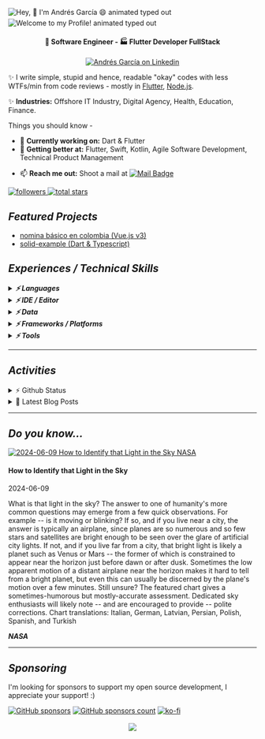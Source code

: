 <img src="https://readme-typing-svg.demolab.com?font=Fira+Code&size=37&duration=4800&pause=1500&color=36BCF7FF&center=true&vCenter=true&width=940&height=50&lines=Hey!%2C👋+I'm+Andrés García+😄" align="middle" alt="Hey, 👋 I'm Andrés García 😄 animated typed out">
<img src="https://readme-typing-svg.demolab.com?font=Fira+Code&size=37&duration=4800&pause=500&color=36BCF7FF&center=true&vCenter=true&width=940&height=50&lines=Welcome+to+my+Profile!" align="middle" alt="Welcome to my Profile! animated typed out">

<h4 align="center">💼 Software Engineer - 🏭 Flutter Developer FullStack</h4>
<p align="center">
  <a href="https://link.tech-andgar.me/linkedin" target="_blank">
  <img alt="Andrés García on Linkedin" src="https://avatars3.githubusercontent.com/u/357098?s=200&v=4" width="40" height="40" >
  </a>

  <!--
  <a href="https://stackoverflow.com/u/11040422" target="_blank">
    <img alt="Andrés García on Stackoverflow" src="http://saad.ninja/img/temp/stackoverflow.png" width="40" height="40" >
  </a>
  <a href="https://link.tech-andgar.me/twitter" target="_blank">
    <img alt="Andrés García Twitter" src="http://saad.ninja/img/temp/twitter.png" width="40" height="40" >
  </a>
  <a href="https://medium.com/@tech-andgar/" target="_blank">
    <img alt="Andrés García on Medium" src="http://saad.ninja/img/temp/medium.png" width="40" height="40" >
  </a>
  <a href="https://dev.to/andgar2010" target="_blank">
    <img alt="Andrés García on Dev" src="http://saad.ninja/img/temp/dev.png" width="40" height="40" >
  </a>
  -->
</p>

✨ I write simple, stupid and hence, readable "okay" codes with less WTFs/min from code reviews - mostly in [Flutter](https://github.com/flutter), [Node.js](https://github.com/nodejs).

<!-- ✨ <b>Work Domain:</b> SaaS, Mobile Solutions (App, AR), Cloud Solutions (CRM, ERP, HRM), mobile Sales Force Automation (mSFA)
-->

✨ **Industries:** Offshore IT Industry, Digital Agency, Health, Education, Finance.

Things you should know -

- 🔭 **Currently working on:** Dart & Flutter
- 🌱 **Getting better at:** Flutter, Swift, Kotlin, Agile Software Development, Technical Product Management
<!-- - 🤔 <b>Exploring:</b> Niche Service Industries, Cloud Solutions (CRM & ERP)
- 👯 <b>Experimenting on:</b> Digitalizing Brand Incubation, Sales Force Automation -->
<!-- - 💬 <b>Ask me about:</b> Software Architectural Patterns, Android Vitals, SaaS, Offline-first App Optimizations -->
- 📫 **Reach me out:** Shoot a mail at [<img alt="Mail Badge" src="https://custom-icon-badges.demolab.com/badge/dev@tech--andgar.me-c14438?style=for-the-badge&logo=mail">](mailto:dev@tech-andgar.me)
<!-- - ⚡ <b>Rolling in godspeed:</b> Redefining EdTech in :bangladesh: -->
<!-- - 🔭 <b>Currently working on:</b> Kotlin, GraphQL, IBM MFP, AWS, Django REST
- 🌱 <b>Getting better at:</b> Jamstack, Scala, Agile Software Development, Technical Product Management
- 🤔 <b>Exploring:</b> Niche Service Industries, Cloud Solutions (CRM & ERP)
- 👯 <b>Experimenting on:</b> Digitalizing Brand Incubation, Sales Force Automation
- 💬 <b>Ask me about:</b> Software Architectural Patterns, Android Vitals, SaaS, Offline-first App Optimizations
- 📫 <b>Reach me out:</b> Shoot a mail at <a href="mailto:contact@saad.ninja" target="_blank">contact@saad.ninja</a>
- ⚡ <b>Rolling in godspeed:</b> Redefining EdTech in :bangladesh: -->

<p align="left">
  <a href="https://github.com/tech-andgar?tab=followers">
    <img alt="followers" title="Follow me on Github" src="https://custom-icon-badges.demolab.com/github/followers/tech-andgar?color=236ad3&labelColor=1155ba&style=for-the-badge&logo=person-add&label=Follow&logoColor=white"/>
  </a>
  <a href="https://github.com/tech-andgar?tab=repositories&sort=stargazers">
    <img alt="total stars" title="Total stars on GitHub" src="https://custom-icon-badges.demolab.com/github/stars/tech-andgar?color=55960c&style=for-the-badge&labelColor=488207&logo=star"/>
  </a>
</p>

## **_Featured Projects_**

<!--
<details>
  <summary>🚀 <b><h3>HTTP EXCEPTIONS (0+ ⭐)</h3></b></summary>
  <div>
    <p align="center">
      <a href="https://github.com/batch-dart/batch.dart">
        <img alt="batch" width="300px" src="https://user-images.githubusercontent.com/13072231/157616062-6208b014-e104-49f4-8227-b491b7ef6d42.png">
      </a>
    </p>
  </div>

  <h4><b>Highlights</b> ✨</h4>

✅ **Job Scheduling Framework** running on **Dart VM**. </br>
✅ **Easily schedules** with a combination of **Job**, **Step**, and **Task**. </br>
✅ Supports **job scheduling in [Cron](https://en.wikipedia.org/wiki/Cron)** format. </br>
✅ Supports **convenient logging functions** as a standard. </br>
✅ Supports the **parallel processing**. </br>
✅ Supports **conditional branching** of schedules. </br>
✅ Supports the **customizable retry feature**.

- [Repository](https://github.com/batch-dart/batch.dart)
- [Pub.dev](https://pub.dev/packages/batch)

</details>

#### Others
-->

- [nomina básico en colombia (Vue.js v3)](https://github.com/tech-andgar/nomina)
- [solid-example (Dart & Typescript)](https://github.com/tech-andgar/solid-example)
<!--
- [http_exception (Dart) [WIP]](https://github.com/tech-andgar/http_exception)
- [clean_architecture_counter (Flutter & Dart) [WIP]](https://github.com/tech-andgar/clean_architecture_counter)
- [project](https://github.com/user/project) (10+ ⭐)
-->

## **_Experiences / Technical Skills_**

<details>
  <summary>
    <b><em>⚡️ Languages</em></b>
  </summary>

![Dart](https://img.shields.io/badge/dart-%230175C2.svg?style=for-the-badge&logo=dart&logoColor=white)
![TypeScript](https://img.shields.io/badge/typescript-%23007ACC.svg?style=for-the-badge&logo=typescript&logoColor=white)
![JavaScript](https://img.shields.io/badge/javascript-%23323330.svg?style=for-the-badge&logo=javascript&logoColor=%23F7DF1E)
![Markdown](https://img.shields.io/badge/markdown-%23000000.svg?style=for-the-badge&logo=markdown&logoColor=white)
![HTML5](https://img.shields.io/badge/html5-%23E34F26.svg?style=for-the-badge&logo=html5&logoColor=white)
![CSS3](https://img.shields.io/badge/css3-%231572B6.svg?style=for-the-badge&logo=css3&logoColor=white)
![SQL](https://img.shields.io/badge/sql-%23323330.svg?style=for-the-badge&logo=sql&logoColor=white)

<details>
  <summary>
    <b><em>Level novice or no more worked</em></b>
  </summary>

![Java](https://img.shields.io/badge/java-%23ED8B00.svg?style=for-the-badge&logo=java&logoColor=white)
![Kotlin](https://img.shields.io/badge/kotlin-7F52FF.svg?style=for-the-badge&logo=kotlin&logoColor=white)
![Python](https://img.shields.io/badge/python-3670A0?style=for-the-badge&logo=python&logoColor=ffdd54)
![PHP](https://img.shields.io/badge/PHP-777BB4.svg?style=for-the-badge&logo=PHP&logoColor=white)
![OpenJDK](https://img.shields.io/badge/OpenJDK-FFFFFF.svg?style=for-the-badge&logo=OpenJDK&logoColor=black)

<!--
![Apache Groovy](https://img.shields.io/badge/Apache%20Groovy-4298B8.svg?style=for-the-badge&logo=Apache+Groovy&logoColor=white)
![C](https://img.shields.io/badge/c-%2300599C.svg?style=for-the-badge&logo=c&logoColor=white)
![C++](https://img.shields.io/badge/c++-%2300599C.svg?style=for-the-badge&logo=c%2B%2B&logoColor=white)
![Go](https://img.shields.io/badge/go-%2300ADD8.svg?style=for-the-badge&logo=go&logoColor=white)
![Scala](https://img.shields.io/badge/Scala-DC322F.svg?style=for-the-badge&logo=Scala&logoColor=white)
![Swift](https://img.shields.io/badge/Swift-F05138.svg?style=for-the-badge&logo=Swift&logoColor=white)
-->
</details>
<br>
</details>

<details>
    <summary><b><em>⚡️ IDE / Editor</em></b></summary>

![VSCodium](https://img.shields.io/badge/VSCodium-2F80ED.svg?style=for-the-badge&logo=VSCodium&logoColor=white)
![Visual Studio Code](https://img.shields.io/badge/Visual%20Studio%20Code-0078d7.svg?style=for-the-badge&logo=visual-studio-code&logoColor=white)
![Android Studio](https://img.shields.io/badge/Android%20Studio-3DDC84.svg?style=for-the-badge&logo=android-studio&logoColor=white)
![Sublime](https://img.shields.io/badge/sublime%20text-FF9800.svg?style=for-the-badge&logo=sublimetext&logoColor=black)
![Notepad++](https://img.shields.io/badge/notepad++-90E59A.svg?style=for-the-badge&logo=notepadplusplus&logoColor=black)
![Visual Studio](https://img.shields.io/badge/Visual%20Studio-5C2D91.svg?style=for-the-badge&logo=visual-studio&logoColor=white)
</details>

<details>
  <summary><b><em>⚡️ Data</em></b></summary>

![Firebase](https://img.shields.io/badge/firebase-FFCA28.svg?style=for-the-badge&logo=firebase&logoColor=black)
![MongoDB](https://img.shields.io/badge/MongoDB-%234ea94b.svg?style=for-the-badge&logo=mongodb&logoColor=white)
![PostgreSQL](https://img.shields.io/badge/PostgreSQL-4169E1.svg?style=for-the-badge&logo=PostgreSQL&logoColor=white)
![MariaDB](https://img.shields.io/badge/mariadb-003545.svg?style=for-the-badge&logo=mariadb&logoColor=white)
![MySQL](https://img.shields.io/badge/mysql-4479A1.svg?style=for-the-badge&logo=mysql&logoColor=white)
![SQLite](https://img.shields.io/badge/sqlite-%2307405e.svg?style=for-the-badge&logo=sqlite&logoColor=white)
<!--
![DynamoDB](https://img.shields.io/badge/amazon%20dynamodb-4053D6.svg?style=for-the-badge&logo=amazondynamodb&logoColor=white)
-->

</details>

<details>
  <summary><b><em>⚡️ Frameworks / Platforms</em></b></summary>

![Flutter](https://img.shields.io/badge/flutter-02569B.svg?style=for-the-badge&logo=flutter&logoColor=white)
![Android](https://img.shields.io/badge/android-3DDC84.svg?style=for-the-badge&logo=android&logoColor=white)
![Node.js](https://img.shields.io/badge/node.js-339933.svg?style=for-the-badge&logo=node.js&logoColor=white)
![Express](https://img.shields.io/badge/express-000000.svg?style=for-the-badge&logo=express&logoColor=white)
![Directus](https://img.shields.io/badge/directus-263238.svg?style=for-the-badge&logo=directus&logoColor=white)
<!--
![iOS](https://img.shields.io/badge/ios-000000.svg?style=for-the-badge&logo=ios&logoColor=white)
![NestJS](https://img.shields.io/badge/nestjs-E0234E.svg?style=for-the-badge&logo=nestjs&logoColor=white)
![AWS](https://img.shields.io/badge/amazon%20aws-232F3E.svg?style=for-the-badge&logo=amazonaws&logoColor=white)
![Gradle](https://img.shields.io/badge/gradle-02303A.svg?style=for-the-badge&logo=gradle&logoColor=white)
![Django](https://img.shields.io/badge/django-092E20.svg?style=for-the-badge&logo=django&logoColor=white)
-->

</details>
<details>
  <summary><b><em>⚡️ Tools</em></b></summary>

![Github](https://img.shields.io/badge/github-181717.svg?style=for-the-badge&logo=github&logoColor=white)
![Gitlab](https://img.shields.io/badge/gitlab-FC6D26.svg?style=for-the-badge&logo=gitlab&logoColor=white)
![Azure Devops](https://img.shields.io/badge/azure%20devops-0078D7.svg?style=for-the-badge&logo=azuredevops&logoColor=white)
![Bitbucket](https://img.shields.io/badge/bitbucket-0052CC.svg?style=for-the-badge&logo=bitbucket&logoColor=white)
![Linux](https://img.shields.io/badge/linux-FCC624.svg?style=for-the-badge&logo=linux&logoColor=black)
![MacOS](https://img.shields.io/badge/macos-000000.svg?style=for-the-badge&logo=macos&logoColor=white)
![Windows](https://img.shields.io/badge/windows-0078D6.svg?style=for-the-badge&logo=windows&logoColor=white)
![Shell ZSH](https://img.shields.io/badge/Shell-ZSH-000000.svg?style=for-the-badge&logo=gnu-bash&logoColor=white)
![Shell iTerm2](https://img.shields.io/badge/Shell-iterm2-000000.svg?style=for-the-badge&logo=iterm2&logoColor=white)
![Shell Windows Terminal](https://img.shields.io/badge/Shell-windows%20terminal-4D4D4D.svg?style=for-the-badge&logo=windowsterminal&logoColor=white)
![Homebrew](https://img.shields.io/badge/Homebrew-FBB040.svg?style=for-the-badge&logo=Homebrew&logoColor=black)
![Chocolatey](https://img.shields.io/badge/chocolatey-80B5E3.svg?style=for-the-badge&logo=chocolatey&logoColor=black)
![CD/CI Microsoft Azure](https://custom-icon-badges.demolab.com/badge/cd/ci-microsoft%20azure-0078D7.svg?style=for-the-badge&logo=microsoftazure&logoColor=white)
![CD/CI Github Actions](https://custom-icon-badges.demolab.com/badge/cd/ci-github%20actions-2088FF.svg?style=for-the-badge&logo=githubactions&logoColor=white)
![CD/CI Azure Pipelines](https://custom-icon-badges.demolab.com/badge/cd/ci-azure%20pipelines-2560E0.svg?style=for-the-badge&logo=azurepipelines&logoColor=white)
![CD/CI Github Pages](https://custom-icon-badges.demolab.com/badge/cd/ci-github%20pages-222222.svg?style=for-the-badge&logo=githubpages&logoColor=white)
![CloudFlare](https://img.shields.io/badge/cloudflare-F38020.svg?style=for-the-badge&logo=cloudflare&logoColor=black)
![AnyDesk](https://img.shields.io/badge/anydesk-FF61F6.svg?style=for-the-badge&logo=anydesk&logoColor=white)
![Codecov](https://img.shields.io/badge/codecov-F01F7A.svg?style=for-the-badge&logo=codecov&logoColor=white)
![Diagrams.net](https://img.shields.io/badge/diagrams.net-F08705.svg?style=for-the-badge&logo=diagrams.net&logoColor=white)
![Git](https://img.shields.io/badge/Git-F05032.svg?style=for-the-badge&logo=Git&logoColor=white)
![GitKraken](https://img.shields.io/badge/GitKraken-179287.svg?style=for-the-badge&logo=GitKraken&logoColor=black)
![Google Analytics](https://img.shields.io/badge/Google%20Analytics-E37400.svg?style=for-the-badge&logo=GoogleAnalytics&logoColor=white)
![Hugo](https://img.shields.io/badge/Hugo-FF4088.svg?style=for-the-badge&logo=Hugo&logoColor=black)
![Microsoft Office](https://img.shields.io/badge/Microsoft%20Office-D83B01.svg?style=for-the-badge&logo=MicrosoftOffice&logoColor=white)
![OBS Studio](https://img.shields.io/badge/OBS%20Studio-302E31.svg?style=for-the-badge&logo=OBSStudio&logoColor=white)
![TeamViewer](https://img.shields.io/badge/TeamViewer-004680.svg?style=for-the-badge&logo=TeamViewer&logoColor=white)
![Zoho](https://img.shields.io/badge/Zoho-C8202B.svg?style=for-the-badge&logo=Zoho&logoColor=white)

<details>
  <summary><b><em>Worked (Alphabetical order)</em></b></summary>

  ![Editor Adobe Dreamweaver](https://img.shields.io/badge/editor-Adobe%20Dreamweaver-FF61F6.svg?style=for-the-badge&logo=AdobeDreamweaver&logoColor=white)
  ![Multimedia Adobe Premiere Pro](https://img.shields.io/badge/multimedia-adobe%20premiere%20pro-9999FF.svg?style=for-the-badge&logo=adobepremierepro&logoColor=white)
  ![Tools Apache](https://img.shields.io/badge/tools-apache-D22128.svg?style=for-the-badge&logo=apache&logoColor=white)
  ![Tools Apache Cordova](https://img.shields.io/badge/tools-apache%20cordova-E8E8E8.svg?style=for-the-badge&logo=apachecordova&logoColor=white)
  ![Editor Apache Netbeans](https://img.shields.io/badge/editor-apache%20netbeans%20ide-1B6AC6.svg?style=for-the-badge&logo=apachenetbeanside&logoColor=white)
  ![Framework Bootstrap](https://img.shields.io/badge/framework-bootstrap-7952B3.svg?style=for-the-badge&logo=bootstrap&logoColor=white)
  ![Tools Bun](https://img.shields.io/badge/tools-bun-000000.svg?style=for-the-badge&logo=bun&logoColor=white)
  ![Tools ClickUp](https://img.shields.io/badge/tools-clickup-7B68EE.svg?style=for-the-badge&logo=clickup&logoColor=white)
  ![Tools Composer](https://img.shields.io/badge/tools-composer-885630.svg?style=for-the-badge&logo=composer&logoColor=white)
  ![OS cPanel](https://img.shields.io/badge/OS-cpanel-FF6C2C.svg?style=for-the-badge&logo=cpanel&logoColor=white)
  ![OS Debian](https://img.shields.io/badge/OS-debian-A81D33.svg?style=for-the-badge&logo=debian&logoColor=white)
  ![Framework Deno](https://img.shields.io/badge/framework-deno-000000.svg?style=for-the-badge&logo=deno&logoColor=white)
  ![Iaas DigitalOcean](https://img.shields.io/badge/iaas-digitalocean-F08705.svg?style=for-the-badge&logo=digitalocean&logoColor=white)
  ![Tools Docker](https://img.shields.io/badge/tools-docker-2496ED.svg?style=for-the-badge&logo=docker&logoColor=white)
  ![Payment ePayco](https://custom-icon-badges.demolab.com/badge/Payment%20Gateway-ePayco-1c0e49.svg?style=for-the-badge&logo=ePayco&logoColor=white)
  ![Tools Eslint](https://img.shields.io/badge/tools-eslint-4B32C3.svg?style=for-the-badge&logo=eslint&logoColor=white)
  ![Tools EditorConfig](https://img.shields.io/badge/tools-editorconfig-FEFEFE.svg?style=for-the-badge&logo=editorconfig&logoColor=white)
  ![Framework Fastify](https://img.shields.io/badge/framework-Fastify-000000.svg?style=for-the-badge&logo=Fastify&logoColor=white)
  ![Tools Fastlane](https://img.shields.io/badge/tools-Fastlane-00F200.svg?style=for-the-badge&logo=Fastlane&logoColor=white)
  ![Tools FileZilla](https://img.shields.io/badge/tools-FileZilla-BF0000.svg?style=for-the-badge&logo=FileZilla&logoColor=white)
  ![Multimedia Figma](https://img.shields.io/badge/multimedia-Figma-F24E1E.svg?style=for-the-badge&logo=Figma&logoColor=white)
  ![Security Fluid Attack](https://custom-icon-badges.demolab.com/badge/Security-Fluid%20Attack-bf0b1a.svg?style=for-the-badge&logo=fluid%20attack&logoColor=white)
  ![Multimedia Font Awesome](https://img.shields.io/badge/multimedia-Font%20Awesome-528DD7.svg?style=for-the-badge&logo=FontAwesome&logoColor=white)
  ![Multimedia GIMP](https://img.shields.io/badge/multimedia-GIMP-5C5543.svg?style=for-the-badge&logo=GIMP&logoColor=white)
  ![API Google Maps API](https://img.shields.io/badge/api-Google%20Maps%20API-4285F4.svg?style=for-the-badge&logo=GoogleMaps&logoColor=white)
  ![Data GraphQL](https://img.shields.io/badge/data-graphql-E10098.svg?style=for-the-badge&logo=graphql&logoColor=white)
  ![Multimedia Inkscape](https://img.shields.io/badge/multimedia-Inkscape-000000.svg?style=for-the-badge&logo=Inkscape&logoColor=white)
  ![Tools Insomnia](https://img.shields.io/badge/tools-insomnia-4000BF.svg?style=for-the-badge&logo=insomnia&logoColor=white)
  ![Data JSON](https://img.shields.io/badge/data-JSON-000000.svg?style=for-the-badge&logo=JSON&logoColor=white)
  ![Security JSON Web Tokens](https://img.shields.io/badge/Security-JSON%20Web%20Tokens-000000.svg?style=for-the-badge&logo=JSONWebTokens&logoColor=white)
  ![Tools Laragon](https://img.shields.io/badge/tools-Laragon-0E83CD.svg?style=for-the-badge&logo=Laragon&logoColor=white)
  ![Framework Laravel](https://img.shields.io/badge/framework-Laravel-FF2D20.svg?style=for-the-badge&logo=Laravel&logoColor=white)
  ![Security Let's Encrypt](https://img.shields.io/badge/Security-Let's%20Encrypt-003A70.svg?style=for-the-badge&logo=LetsEncrypt&logoColor=white)
  ![Framework LoopBack](https://img.shields.io/badge/framework-LoopBack-3F5DFF.svg?style=for-the-badge&logo=LoopBack&logoColor=white)
  ![Framework Material Design](https://img.shields.io/badge/framework-Material%20Design-757575.svg?style=for-the-badge&logo=MaterialDesign&logoColor=white)
  ![Tools NGINX](https://img.shields.io/badge/tools-NGINX-009639.svg?style=for-the-badge&logo=NGINX&logoColor=white)
  ![Tools npm](https://img.shields.io/badge/tools-npm-CB3837.svg?style=for-the-badge&logo=npm&logoColor=white)
  ![API OpenStreetMap API](https://img.shields.io/badge/api-OpenStreetMap%20API-7EBC6F.svg?style=for-the-badge&logo=OpenStreetMap&logoColor=white)
  ![Payment Payvalida](https://custom-icon-badges.demolab.com/badge/Payment%20Gateway-Payvalida-6630FF.svg?style=for-the-badge&logo=Payvalida&logoColor=white)
  ![Tools phpMyAdmin](https://img.shields.io/badge/tools-phpMyAdmin-6C78AF.svg?style=for-the-badge&logo=phpMyAdmin&logoColor=white)
  ![Tools PM2](https://img.shields.io/badge/tools-PM2-2B037A.svg?style=for-the-badge&logo=PM2&logoColor=white)
  ![Tools Podman](https://img.shields.io/badge/tools-podman-892CA0.svg?style=for-the-badge&logo=podman&logoColor=white)
  ![Tools Postman](https://img.shields.io/badge/tools-postman-FF6C37.svg?style=for-the-badge&logo=postman&logoColor=white)
  ![Tools PowerShell](https://img.shields.io/badge/tools-PowerShell-5391FE.svg?style=for-the-badge&logo=PowerShell&logoColor=white)
  ![Tools Prettier](https://img.shields.io/badge/tools-Prettier-F7B93E.svg?style=for-the-badge&logo=Prettier&logoColor=white)
  ![Platform PWA](https://img.shields.io/badge/Platform-PWA-5A0FC8.svg?style=for-the-badge&logo=PWA&logoColor=white)
  ![Framework Quasar](https://img.shields.io/badge/framework-Quasar-1976D2.svg?style=for-the-badge&logo=Quasar&logoColor=white)
  ![Language Sass](https://img.shields.io/badge/language-Sass-CC6699.svg?style=for-the-badge&logo=Sass&logoColor=white)
  ![Tools Sentry](https://img.shields.io/badge/tools-Sentry-362D59.svg?style=for-the-badge&logo=Sentry&logoColor=white)
  ![Tools SonarQube](https://img.shields.io/badge/tools-SonarQube-4E9BCD.svg?style=for-the-badge&logo=SonarQube&logoColor=white)
  ![API Swagger](https://img.shields.io/badge/API-Swagger-85EA2D.svg?style=for-the-badge&logo=Swagger&logoColor=white)
  ![Tools ts-node](https://img.shields.io/badge/tools-tsnode-3178C6.svg?style=for-the-badge&logo=tsnode&logoColor=white)
  ![Vm VirtualBox](https://img.shields.io/badge/VM-VirtualBox-183A61.svg?style=for-the-badge&logo=VirtualBox&logoColor=white)
  ![Vm VMware](https://img.shields.io/badge/VM-VMware%20Worksation-607078.svg?style=for-the-badge&logo=VMware&logoColor=white)
  ![Framework Vue.js](https://img.shields.io/badge/framework-Vue.js%20V2-4FC08D.svg?style=for-the-badge&logo=Vue.js&logoColor=white)
  ![Multimedia WebRTC](https://img.shields.io/badge/multimedia-WebRTC-333333.svg?style=for-the-badge&logo=WebRTC&logoColor=white)
  ![Framework WordPress](https://img.shields.io/badge/framework-WordPress-21759B.svg?style=for-the-badge&logo=WordPress&logoColor=white)
  ![Tools Yarn](https://img.shields.io/badge/tools-Yarn-2C8EBB.svg?style=for-the-badge&logo=Yarn&logoColor=white)
  ![OS Zorin](https://img.shields.io/badge/OS-Zorin-0CC1F3.svg?style=for-the-badge&logo=Zorin&logoColor=white)
  ![Tools Zotero](https://img.shields.io/badge/tools-Zotero-CC2936.svg?style=for-the-badge&logo=Zotero&logoColor=white)

  </details>
</details>

---

## **_Activities_**

<details>
  <summary>⚡️ Github Status</summary>

  ![Profile Github 3D](./profile-3d-contrib/profile-night-green.svg)

[![trophy](https://github-profile-trophy.vercel.app/?username=tech-andgar&theme=onedark&include_all_commits=true&count_private=true)](https://github-profile-trophy.vercel.app/?username=tech-andgar&margin-w=15&include_all_commits=true&count_private=true)

[![contributions](https://github-contributor-stats.vercel.app/api?username=tech-andgar&limit=12&theme=tokyonight&combine_all_yearly_contributions=true)](https://github-contributor-stats.vercel.app/api?username=tech-andgar&limit=12&theme=tokyonight&combine_all_yearly_contributions=true)


<p>
  <img align="center" height="180em" src="https://github-readme-streak-stats.herokuapp.com/?user=tech-andgar&layout=compact&theme=solarized-dark" alt="tech-andgar" />
</p>

<p>
  <img align="center" height="180em" src="https://github-readme-stats.vercel.app/api?username=tech-andgar&count_private=true&theme=solarized-dark&show_icons=true&include_all_commits=true&count_private=true&hide_border=false" alt="tech-andgar's github stats"/>
</p>

<p>
 <img align="center" height="180em" src="https://github-readme-stats.vercel.app/api/top-langs/?username=tech-andgar&layout=compact&theme=solarized-dark&hide_border=false&hide=javascript,php,css,PLpgSQL,Hack,html"/>
</p>

<p>
  <a href="https://profile.codersrank.io/user/andgar2010#Tech%20Skills" target="_blank">
    <img align="center" alt="Tech Skills Chart of Andrés García on Codersrank" src="https://cr-skills-chart-widget.azurewebsites.net/api/api?username=tech-andgar&padding=30&skills=batchfile,c,C%23,CSS,dart,Kotlin,java,javascript,mysql,php,perl,PLpgSQL,SQL,shell,typescript,vue">
  </a>
</p>

<p>
  <a href="https://profile.codersrank.io/user/andgar2010#Scores%20&%20Badges" target="_blank">
    <img align="center" alt="Scores & Badges of Andrés García on Codersrank" src="https://cr-ss-service.azurewebsites.net/api/ScreenShot?widget=summary&username=tech-andgar">
  </a>
</p>

<!--START_SECTION:lapras-card-->
<p align="center"><a href="https://lapras.com/public/tech-andgar" target="_blank" rel="noopener noreferrer"><img alt="tech-andgar's scores on LAPRAS are as follows: Engineering: 3.62 out of 5.0, Business: 3.48 out of 5.0, Influence: 3.04 out of 5.0." src="https://lapras-card-generator.vercel.app/api/svg?e=3.62&b=3.48&i=3.04&b1=%23020E27&b2=%230E5593&i1=%23030E21&i2=%231688BF&l=en" width="400" ></a></p>
<!--END_SECTION:lapras-card-->

</details>

<details>
  <summary>📕 Latest Blog Posts</summary>

<!-- BLOG-POST-LIST:START -->
- [`http_status` Dart Package: A Comprehensive Guide](https://tech-andgar.me/posts/dart-http_status-package/)
- [Dart - Use late allocation if possible](https://tech-andgar.me/posts/dart-late-keyword/)
- [Flutter Test Coverage](https://tech-andgar.me/posts/flutter-test-coverage/)
- [About](https://tech-andgar.me/about/)
- [Cofiguration server](https://tech-andgar.me/posts/notes-config-server/)
<!-- BLOG-POST-LIST:END -->

</details>

---

## **_Do you know..._**

<!-- PHOTO-DAY-NASA:START - Do not remove or modify this section -->
<div>
    <a href="https://apod.nasa.gov/apod/image/2406/astronomy101_hk_960.jpg">
      <img src="https://apod.nasa.gov/apod/image/2406/astronomy101_hk_960.jpg" width="500" height="500" alt="2024-06-09 How to Identify that Light in the Sky NASA">
    </a>
    <div>
        <h4>How to Identify that Light in the Sky</h4>
        <time>2024-06-09</time>
        <p>What is that light in the sky? The answer to one of humanity's more common questions may emerge from a few quick observations.  For example -- is it moving or blinking? If so, and if you live near a city, the answer is typically an airplane, since planes are so numerous and so few stars and satellites are bright enough to be seen over the glare of artificial city lights. If not, and if you live far from a city, that bright light is likely a planet such as Venus or Mars -- the former of which is constrained to appear near the horizon just before dawn or after dusk.  Sometimes the low apparent motion of a distant airplane near the horizon makes it hard to tell from a bright planet, but even this can usually be discerned by the plane's motion over a few minutes. Still unsure?   The featured chart gives a sometimes-humorous but mostly-accurate assessment.  Dedicated sky enthusiasts will likely note -- and are encouraged to provide -- polite corrections.   Chart translations: Italian, German, Latvian, Persian, Polish, Spanish, and Turkish</p>
        <strong><em>NASA</em></strong>
    </div>
  </div>
  <!-- PHOTO-DAY-NASA:END -->

---

## **_Sponsoring_**

I'm looking for sponsors to support my open source development, I appreciate your support! :)

[![GitHub sponsors](https://img.shields.io/badge/Github%20Sponsor-orange?style=for-the-badge&logo=github&logoColor=white)](https://github.com/sponsors/tech-andgar)
[![GitHub sponsors count](https://img.shields.io/github/sponsors/tech-andgar?color=orange&style=for-the-badge)](https://github.com/sponsors/tech-andgar)
[![ko-fi](https://ko-fi.com/img/githubbutton_sm.svg)](https://ko-fi.com/tech_andgar)

<p align='center'>
  <img align='center' src="https://komarev.com/ghpvc/?username=andgar2010&label=Profile%20views&color=blue&style=flat">
<p/>

<!--
**tech-andgar/tech-andgar** is a ✨ _special_ ✨ repository because its `README.md` (this file) appears on your GitHub profile.

Here are some ideas to get you started:

- 🔭 I'm currently working on ...
- 🌱 I'm currently learning ...
- 👯 I'm looking to collaborate on ...
- 🤔 I'm looking for help with ...
- 💬 Ask me about ...
- 📫 How to reach me: ...
- 😄 Pronouns: ...
- ⚡ Fun fact: ...
-->
